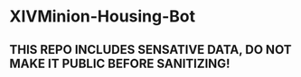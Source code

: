 # XIVMinion-Housing-Bot

## THIS REPO INCLUDES SENSATIVE DATA, DO NOT MAKE IT PUBLIC BEFORE SANITIZING!